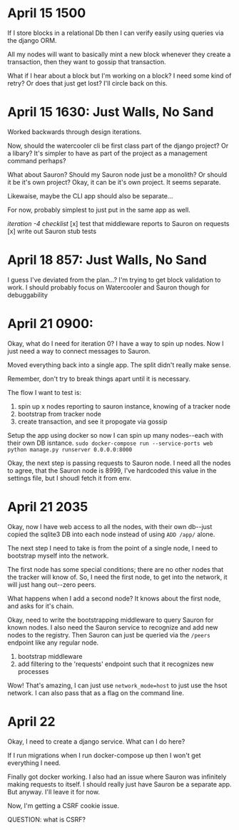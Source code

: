 # April 15 1500
If I store blocks in a relational Db then I can verify easily using queries via the django ORM.

All my nodes will want to basically mint a new block whenever they create a transaction, then they want to gossip that transaction.

What if I hear about a block but I'm working on a block? I need some kind of retry? Or does that just get lost? I'll circle back on this.

# April 15 1630: Just Walls, No Sand
Worked backwards through design iterations.

Now, should the watercooler cli be first class part of the django project? Or a libary? It's simpler to have as part of the project as a management command perhaps?

What about Sauron? Should my Sauron node just be a monolith? Or should it be it's own project? Okay, it can be it's own project. It seems separate.

Likewaise, maybe the CLI app should also be separate...

For now, probably simplest to just put in the same app as well.

*iteration -4 checklist*
[x] test that middleware reports to Sauron on requests
[x] write out Sauron stub tests

# April 18 857: Just Walls, No Sand
I guess I've deviated from the plan...? I'm trying to get block validation to work. I should probably focus on Watercooler and Sauron though for debuggability

# April 21 0900:

Okay, what do I need for iteration 0? I have a way to spin up nodes. Now I just need a way to connect messages to Sauron.

Moved everything back into a single app. The split didn't really make sense.

Remember, don't try to break things apart until it is necessary.

The flow I want to test is:
1. spin up x nodes reporting to sauron instance, knowing of a tracker node
2. bootstrap from tracker node
2. create transaction, and see it propogate via gossip

Setup the app using docker so now I can spin up many nodes--each with their own DB isntance. `sudo docker-compose run --service-ports web python manage.py runserver 0.0.0.0:8000`

Okay, the next step is passing requests to Sauron node. I need all the nodes to agree, that the Sauron node is 8999, I've hardcoded this value in the settings file, but I shoudl fetch it from env.

# April 21 2035
Okay, now I have web access to all the nodes, with their own db--just copied the sqlite3 DB into each node instead of using `ADD /app/` alone.

The next step I need to take is from the point of a single node, I need to bootstrap myself into the network.

The first node has some special conditions; there are no other nodes that the tracker will know of. So, I need the first node, to get into the network, it will just hang out--zero peers.

What happens when I add a second node? It knows about the first node, and asks for it's chain.

Okay, need to write the bootstrapping middleware to query Sauron for known nodes. I also need the Sauron service to recognize and add new nodes to the registry. Then Sauron can just be queried via the `/peers` endpoint like any regular node.

1. bootstrap middleware
2. add filtering to the 'requests' endpoint such that it recognizes new processes

Wow! That's amazing, I can just use `network_mode=host` to just use the hsot network. I can also pass that as a flag on the command line.

# April 22
Okay, I need to create a django service. What can I do here?

If I run migrations when I run docker-compose up then I won't get everything I need.

Finally got docker working. I also had an issue where Sauron was infinitely making requests to itself. I should really just have Sauron be a separate app. But anyway. I'll leave it for now.

Now, I'm getting a CSRF cookie issue.

QUESTION: what is CSRF?
